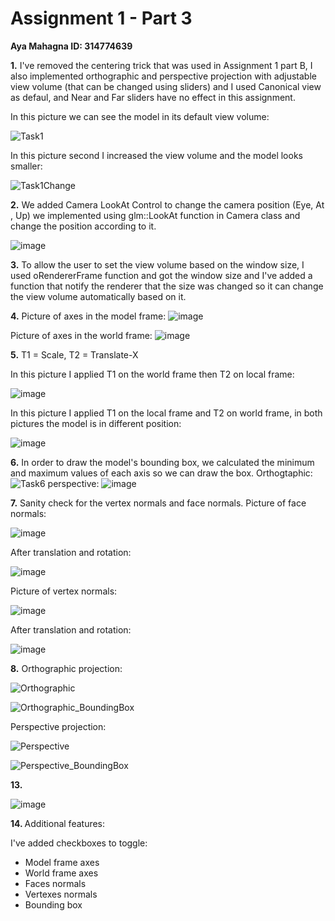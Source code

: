 # Assignment 1 - Part 3
<b> Aya Mahagna ID: 314774639 </b> 

<b>1.</b> I've removed the centering trick that was used in Assignment 1 part B, I also implemented orthographic and perspective projection with adjustable view volume (that can be changed using sliders) and I used Canonical view as defaul, and Near and Far sliders have no effect in this assignment.

In this picture we can see the model in its default view volume:

![Task1](https://user-images.githubusercontent.com/95486750/209868244-384c42e2-f07b-412c-bf0e-d41c146298ec.png)

In this picture second I increased the view volume and the model looks smaller:

![Task1Change](https://user-images.githubusercontent.com/95486750/209868382-3a685954-77d3-4512-8dda-fdcbadaa2e3d.png)

<b>2.</b> We added Camera LookAt Control to change the camera position (Eye, At , Up) we implemented using glm::LookAt function in Camera class and change the position according to it.

![image](https://user-images.githubusercontent.com/95486750/209868686-9fd03ed6-6bb0-497e-8e5c-841605d5feb1.png)

<b>3.</b> To allow the user to set the view volume based on the window size, I used oRendererFrame function and got the window size and I've added a function that notify the renderer that the size was changed so it can change the view volume automatically based on it.

<b>4.</b> Picture of axes in the model frame:
![image](https://user-images.githubusercontent.com/95486750/209868850-40749b9e-049f-4cdf-a03b-77ba94d710f3.png)

Picture of axes in the world frame:
![image](https://user-images.githubusercontent.com/95486750/209868905-c31aa00e-4cc0-4af5-b3e3-7f99d9ca212b.png)

<b>5.</b> T1 = Scale, T2 = Translate-X

In this picture I applied T1 on the world frame then T2 on local frame:

![image](https://user-images.githubusercontent.com/95486750/209870244-373ee5d3-0d5d-48fc-868b-1d5260ba5e4c.png)

In this picture I applied T1 on the local frame and T2 on world frame, in both pictures the model is in different position:

![image](https://user-images.githubusercontent.com/95486750/209870319-81077dfa-e7ab-42f5-90a3-1656bc4637f7.png)

<b>6.</b> In order to draw the model's bounding box, we calculated the minimum and maximum values of each axis so we can draw the box.
Orthogtaphic:
![Task6](https://user-images.githubusercontent.com/95486750/209870573-3ed3e9b7-4dc9-40ac-ac0a-d17d991db480.png)
perspective:
![image](https://user-images.githubusercontent.com/95486750/209870627-07358615-9f24-4319-bccb-57e4c6611644.png)

<b>7.</b> Sanity check for the vertex normals and face normals.
Picture of face normals:

![image](https://user-images.githubusercontent.com/95486750/209872991-55a97c45-4a02-4709-877a-b2edee57eee5.png)

After translation and rotation:

![image](https://user-images.githubusercontent.com/95486750/209873079-2b24bf93-6073-49c8-b19a-20f92e6fe2b3.png)


Picture of vertex normals:

![image](https://user-images.githubusercontent.com/95486750/209873292-5d0a290a-238f-4a92-9bdb-38bb0e60c95d.png)

After translation and rotation:

![image](https://user-images.githubusercontent.com/95486750/209873185-06055e78-9b3c-45fa-a150-66f0c0286b77.png)


<b>8.</b>  Orthographic projection:


![Orthographic](https://user-images.githubusercontent.com/95486750/209871150-dbc26a44-3533-4f87-9644-d6601af4b1aa.png)


![Orthographic_BoundingBox](https://user-images.githubusercontent.com/95486750/209871165-011d7ef1-ab57-489c-9937-0a1bbc329bdb.png)


Perspective projection:


![Perspective](https://user-images.githubusercontent.com/95486750/209871179-2728ed68-dcc9-4b11-a363-c08954e1bd75.png)


![Perspective_BoundingBox](https://user-images.githubusercontent.com/95486750/209871205-b3d24632-7b3f-40b8-a22f-957d248f116e.png)


<b>13.</b>

![image](https://user-images.githubusercontent.com/95486750/209870851-9ba578f8-9902-4b30-a64f-d8d2a6766357.png)

<b> 14. </b> Additional features:

I've added checkboxes to toggle:
- Model frame axes
- World frame axes
- Faces normals
- Vertexes normals
- Bounding box
